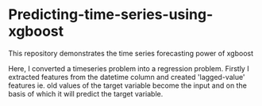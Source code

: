 # Predicting-time-series-using-xgboost
This repository demonstrates the time series forecasting power of xgboost

Here, I converted a timeseries problem into a regression problem. Firstly I extracted features from the datetime column and created 'lagged-value' features ie. old values of the target variable become the input and on the basis of which it will predict the target variable.
